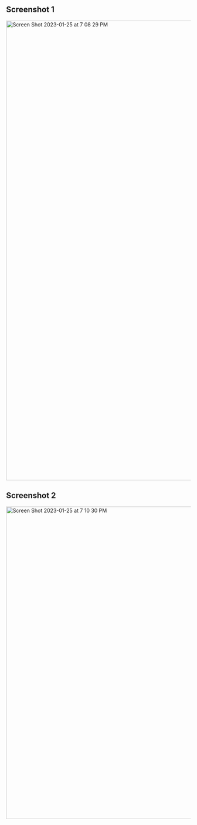 ## Screenshot 1
<img width="1255" alt="Screen Shot 2023-01-25 at 7 08 29 PM" src="https://user-images.githubusercontent.com/79329912/214722258-4f18ca7b-a11b-403d-bf7c-e5613f505076.png">

## Screenshot 2
<img width="853" alt="Screen Shot 2023-01-25 at 7 10 30 PM" src="https://user-images.githubusercontent.com/79329912/214722652-8c02b604-b397-4d0e-b5e4-1c418773e909.png">
